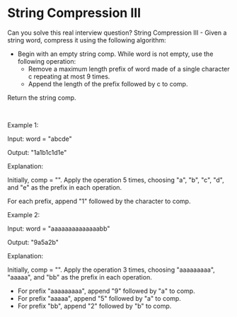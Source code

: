 # String Compression III

Can you solve this real interview question? String Compression III - Given a string word, compress it using the following algorithm:

 * Begin with an empty string comp. While word is not empty, use the following operation:
   * Remove a maximum length prefix of word made of a single character c repeating at most 9 times.
   * Append the length of the prefix followed by c to comp.

Return the string comp.

 

Example 1:

Input: word = "abcde"

Output: "1a1b1c1d1e"

Explanation:

Initially, comp = "". Apply the operation 5 times, choosing "a", "b", "c", "d", and "e" as the prefix in each operation.

For each prefix, append "1" followed by the character to comp.

Example 2:

Input: word = "aaaaaaaaaaaaaabb"

Output: "9a5a2b"

Explanation:

Initially, comp = "". Apply the operation 3 times, choosing "aaaaaaaaa", "aaaaa", and "bb" as the prefix in each operation.

 * For prefix "aaaaaaaaa", append "9" followed by "a" to comp.
 * For prefix "aaaaa", append "5" followed by "a" to comp.
 * For prefix "bb", append "2" followed by "b" to comp.